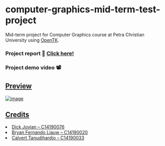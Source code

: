 # computer-graphics-mid-term-test-project
Mid-term project for Computer Graphics course at Petra Christian University using [OpenTK](https://opentk.net/).

### Project report 📃 <a href="https://drive.google.com/file/d/1LZkzAhGcB57BAyTEMcVmbtmq5LHaAqtT/view?usp=sharing" target="_blank">Click here!</a>
### Project demo video 📽️ <a href="https://drive.google.com/file/d/1U7EYPpaa15u1nI7tX2zyTIymgkbGXIrT/view?usp=sharing" target="_blank">

## Preview
![image](https://user-images.githubusercontent.com/56993480/145050851-0870d4ef-69f6-42a7-9219-1652e32fd3ed.png)

## Credits
<li>Dick Jovian – C14190076</li>
<li>Bryan Fernando Liauw – C14190020</li>
<li>Calvert Tanudihardjo – C14190033</li>
